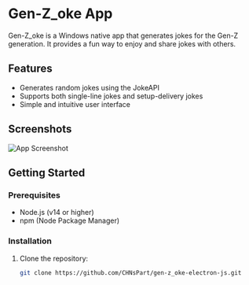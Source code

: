 
# Gen-Z_oke App

Gen-Z_oke is a Windows native app that generates jokes for the Gen-Z generation. It provides a fun way to enjoy and share jokes with others.

## Features

- Generates random jokes using the JokeAPI
- Supports both single-line jokes and setup-delivery jokes
- Simple and intuitive user interface

## Screenshots

![App Screenshot](https://github.com/CHNsPart/gen-z_oke-electron-js/assets/58574102/b2a2f30b-9bc3-47ff-80ba-885a6aa9fade)



## Getting Started

### Prerequisites

- Node.js (v14 or higher)
- npm (Node Package Manager)

### Installation

1. Clone the repository:

   ```bash
   git clone https://github.com/CHNsPart/gen-z_oke-electron-js.git
   ```
